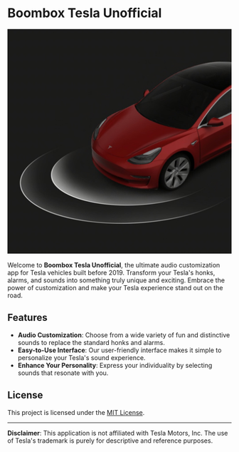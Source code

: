 # Boombox Tesla Unofficial

![Boombox Tesla Unofficial Logo](tesla.jpg)

Welcome to **Boombox Tesla Unofficial**, the ultimate audio customization app for Tesla vehicles built before 2019. Transform your Tesla's honks, alarms, and sounds into something truly unique and exciting. Embrace the power of customization and make your Tesla experience stand out on the road.

## Features

- **Audio Customization**: Choose from a wide variety of fun and distinctive sounds to replace the standard honks and alarms.
- **Easy-to-Use Interface**: Our user-friendly interface makes it simple to personalize your Tesla's sound experience.
- **Enhance Your Personality**: Express your individuality by selecting sounds that resonate with you.

## License

This project is licensed under the [MIT License](LICENSE).

---

**Disclaimer**: This application is not affiliated with Tesla Motors, Inc. The use of Tesla's trademark is purely for descriptive and reference purposes.
